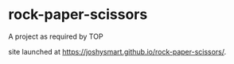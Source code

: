 # rock-paper-scissors
A project as required by TOP

site launched at https://joshysmart.github.io/rock-paper-scissors/.

